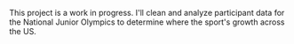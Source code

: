 This project is a work in progress. I'll clean and analyze participant data for the National Junior Olympics to determine where the sport's growth across the US.

